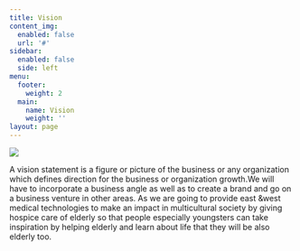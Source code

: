 ```yaml
---
title: Vision
content_img:
  enabled: false
  url: '#'
sidebar:
  enabled: false
  side: left
menu:
  footer:
    weight: 2
  main:
    name: Vision
    weight: ''
layout: page
---
```



![](/images/visionindex.png)

A vision statement is a figure or picture of the business or any organization which defines direction for the business or organization growth.We will have to incorporate a business angle as well as to create a brand and go on a business venture in other areas. As we are going to provide east &west medical technologies to make an impact in multicultural society by giving hospice care of elderly so that people especially youngsters can take inspiration by helping elderly and learn about life that they will be also elderly too.

